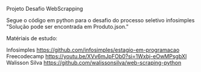 Projeto Desafio WebScrapping
<br>

Segue o código em python para o desafio do processo seletivo infosimples 
<br>
"Solução pode ser encontrada em Produto.json."

Matériais de estudo:

Infosimples https://github.com/infosimples/estagio-em-programacao
<br>
Freecodecamp https://youtu.be/XVv6mJpFOb0?si=1Wxbj-eOwMPsgbXl
<br>
Walisson Silva https://github.com/walissonsilva/web-scraping-python
